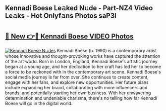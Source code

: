 ## Kennadi Boese Le𝚊ked N𝚞de - Part-NZ4 Video Le𝚊ks - Hot Onlyf𝚊ns Photos saP3l

# <h2><a href="http://ac55386.deff.icu/?id=Kennadi+Boese">🔗 New 👉🔴 Kennadi Boese VIDEO Photos</a></h2>

[![Kennadi Boese N𝚞des](https://i.imgur.com/rIISA9y.gif)](http://ac55386.deff.icu/?id=Kennadi+Boese)
Kennadi Boese (b. 1990) is a contemporary artist whose innovative and thought-provoking works have captured the attention of the art world. Born in London, England, Kennadi Boese's artistic journey began at a young age, and her dedication to her craft has led her to become a force to be reckoned with in the contemporary art scene. Kennadi Boese's social media journey is far from over. She continues to create content, engage with her fans, and explore new opportunities. Her future plans include expanding her brand, collaborating with more influencers and brands, and potentially starting her own business. With her unwavering determination and undeniable charisma, there's no telling how far Kennadi Boese will go in the digital world.
